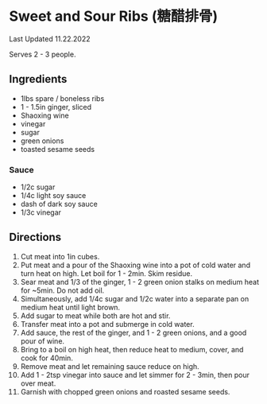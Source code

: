 # Sweet and Sour Ribs (糖醋排骨)

Last Updated 11.22.2022

Serves 2 - 3 people.

## Ingredients

* 1lbs spare / boneless ribs
* 1 - 1.5in ginger, sliced
* Shaoxing wine
* vinegar
* sugar
* green onions
* toasted sesame seeds

### Sauce

* 1/2c sugar
* 1/4c light soy sauce
* dash of dark soy sauce
* 1/3c vinegar

## Directions

1. Cut meat into 1in cubes.
1. Put meat and a pour of the Shaoxing wine into a pot of cold water and turn
   heat on high. Let boil for 1 - 2min. Skim residue.
1. Sear meat and 1/3 of the ginger, 1 - 2 green onion stalks on medium heat for
   ~5min. Do not add oil.
1. Simultaneously, add 1/4c sugar and 1/2c water into a separate pan on medium
   heat until light brown.
1. Add sugar to meat while both are hot and stir.
1. Transfer meat into a pot and submerge in cold water.
1. Add sauce, the rest of the ginger, and 1 - 2 green onions, and a good pour of
   wine.
1. Bring to a boil on high heat, then reduce heat to medium, cover, and cook for
   40min.
1. Remove meat and let remaining sauce reduce on high.
1. Add 1 - 2tsp vinegar into sauce and let simmer for 2 - 3min, then pour over
   meat.
1. Garnish with chopped green onions and roasted sesame seeds.

